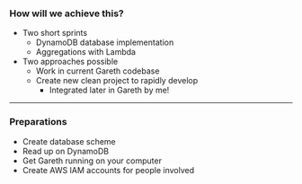 ### How will we achieve this?

- Two short sprints
  - DynamoDB database implementation
  - Aggregations with Lambda
- Two approaches possible
  - Work in current Gareth codebase
  - Create new clean project to rapidly develop
    - Integrated later in Gareth by me! 
  
  
---

### Preparations
- Create database scheme
- Read up on DynamoDB
- Get Gareth running on your computer
- Create AWS IAM accounts for people involved
